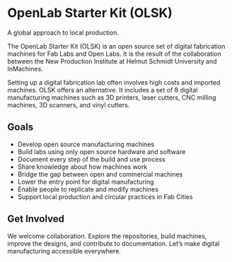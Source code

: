 # OpenLab Starter Kit (OLSK)

A global approach to local production.

The OpenLab Starter Kit (OLSK) is an open source set of digital fabrication machines for Fab Labs and Open Labs. It is the result of the collaboration between the New Production Institute at Helmut Schmidt University and InMachines.

Setting up a digital fabrication lab often involves high costs and imported machines. OLSK offers an alternative. It includes a set of 8 digital manufacturing machines such as 3D printers, laser cutters, CNC milling machines, 3D scanners, and vinyl cutters.

## Goals

- Develop open source manufacturing machines  
- Build labs using only open source hardware and software  
- Document every step of the build and use process  
- Share knowledge about how machines work  
- Bridge the gap between open and commercial machines  
- Lower the entry point for digital manufacturing  
- Enable people to replicate and modify machines  
- Support local production and circular practices in Fab Cities  

## Get Involved

We welcome collaboration. Explore the repositories, build machines, improve the designs, and contribute to documentation. Let’s make digital manufacturing accessible everywhere.
